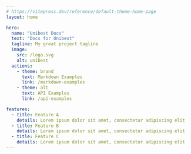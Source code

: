 ```yaml
---
# https://vitepress.dev/reference/default-theme-home-page
layout: home

hero:
  name: "Unibest Docs"
  text: "Docs for Unibest"
  tagline: My great project tagline
  image:
    src: /logo.svg
    alt: unibest
  actions:
    - theme: brand
      text: Markdown Examples
      link: /markdown-examples
    - theme: alt
      text: API Examples
      link: /api-examples

features:
  - title: Feature A
    details: Lorem ipsum dolor sit amet, consectetur adipiscing elit
  - title: Feature B
    details: Lorem ipsum dolor sit amet, consectetur adipiscing elit
  - title: Feature C
    details: Lorem ipsum dolor sit amet, consectetur adipiscing elit
---
```

